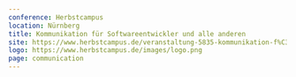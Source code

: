 ```yaml
---
conference: Herbstcampus
location: Nürnberg
title: Kommunikation für Softwareentwickler und alle anderen
site: https://www.herbstcampus.de/veranstaltung-5835-kommunikation-f%C3%BCr-softwareentwickler-und-alle-anderen.html?id=5835
logo: https://www.herbstcampus.de/images/logo.png
page: communication
---
```

